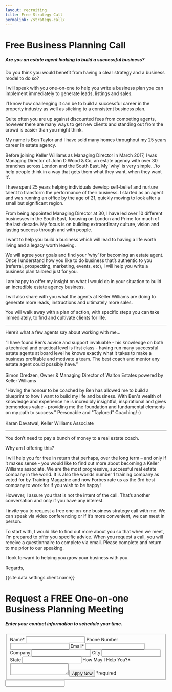 ```yaml
---
layout: recruiting
title: Free Strategy Call
permalink: /strategy-call/
---
```


<div class="recruiting-page"><h1 class="join-us">Free Business Planning Call</h1><h5 class="join-us-subtitle">Are you an estate agent looking to build a successful business?</h5><p>Do you think you would benefit from having a clear strategy and a business model to do so?</p><p>I will speak with you one-on-one to help you write a business plan you can implement immediately to generate leads, listings and sales.</p><p>I&rsquo;I know how challenging it can be to build a successful career in the property industry as well as sticking to a consistent business plan.</p><p>Quite often you are up against discounted fees from competing agents, however there are many ways to get new clients and standing out from the crowd is easier than you might think.</p><p>My name is Ben Taylor and I have sold many homes throughout my 25 years career in estate agency.</p><p>Before joining Keller Williams as Managing Director in March 2017, I was Managing Director of John D Wood &amp; Co, an estate agency with over 30 branches across London and the South East. My 'why' is very simple...'to help people think in a way that gets them what they want, when they want it'.</p><!--base32-c9gq6t9k68pk8cbrd9gkgcttchu6gw3jf1h38rvdcwvkcy1kd9hkax9pc5u7cx1ndtt3ctvpetpp8y3md9vqacvdchq70chg75h7gd1g5nh62wv56ct0-base32--><p>I have spent 25 years helping individuals develop self-belief and nurture talent to transform the performance of their business. I started as an agent and was running an office by the age of 21, quickly moving to look after a small but significant region.</p><p>From being appointed Managing Director at 30, I have led over 10 different businesses in the South East, focusing on London and Prime for much of the last decade. My focus is on building extraordinary culture, vision and lasting success through and with people.</p><p>I want to help you build a business which will lead to having a life worth living and a legacy worth leaving.</p><p>We will agree your goals and find your &lsquo;why&rsquo; for becoming an estate agent. Once I understand how you like to do business that&rsquo;s authentic to you (referral, prospecting, marketing, events, etc), I will help you write a business plan tailored just for you.</p><p>I am happy to offer my insight on what I would do in your situation to build an incredible estate agency business.</p><p>I will also share with you what the agents at Keller Williams are doing to generate more leads, instructions and ultimately more sales.</p><p>You will walk away with a plan of action, with specific steps you can take immediately, to find and cultivate clients for life.</p><hr /><div class="qanda"><p class="section-title">Here&rsquo;s what a few agents say about working with me&hellip;</p><p><span class="quote">&ldquo;I have found Ben&rsquo;s advice and support invaluable - his knowledge on both a technical and practical level is first class - having run many successful estate agents at board level he knows exactly what it takes to make a business profitable and motivate a team. The best coach and mentor any estate agent could possibly have.&rdquo;</span><br /><br /><span class="author">Simon Dredzen, Owner &amp; Managing Director of Walton Estates powered by Keller Williams </span></p><p><span class="quote">"Having the honour to be coached by Ben has allowed me to build a blueprint to how I want to build my life and business. With Ben's wealth of knowledge and experience he is incredibly insightful, inspirational and gives tremendous value - providing me the foundation and fundamental elements on my path to success." Personable and "Taylored" Coaching! :)</span><br /><br /><span class="author">Karan Davatwal, Keller Williams Associate</span></p></div><hr /><p>You don&rsquo;t need to pay a bunch of money to a real estate coach.</p><p>Why am I offering this?</p><p>I will help you for free in return that perhaps, over the long term &ndash; and only if it makes sense - you would like to find out more about becoming a Keller Williams associate. We are the most progressive, successful real estate company in the world. It is also the worlds number 1 training company as voted for by Training Magazine and now Forbes rate us as the 3rd best company to work for if you wish to be happy!</p><p>However, I assure you that is not the intent of the call. That&rsquo;s another conversation and only if you have any interest.</p><p>I invite you to request a free one-on-one business strategy call with me. We can speak via video conferencing or if it&rsquo;s more convenient, we can meet in person.</p><p>To start with, I would like to find out more about you so that when we meet, I&rsquo;m prepared to offer you specific advice. When you request a call, you will receive a questionnaire to complete via email. Please complete and return to me prior to our speaking.</p><p>I look forward to helping you grow your business with you.</p><p>Regards,</p><p>{{site.data.settings.client.name}}</p><h1 class="join-us">Request a FREE One-on-one Business Planning Meeting</h1><h5 class="join-us-subtitle">Enter your contact information to schedule your time.</h5><form method="post" class="home-value cta-forms" action="http://formspree.io/{{site.data.settings.client.email}}" onsubmit="return setReturn()"><fieldset><label for="name">Name*</label> <input type="text" required="" name="name" /> <label for="phone">Phone Number </label> <input type="tel" name="phone" /> <label for="email">Email*</label> <input type="text" required="" name="email" /> <label for="company">Company </label> <input type="text" name="company" /> <label for="city">City </label> <input type="text" name="city" /> <label for="state">State </label> <input type="text" name="state" /> <label for="message">How May I Help You?* </label><textarea name="message" required=""></textarea> <input class="submit light-light" type="submit" value="Apply Now" name="submitrecruitingForm" /> <span class="asterisk">*required</span></fieldset><div class="hidden"><input type="hidden" value="{{site.data.settings.client.email}}" name="_to" /> <input type="hidden" value="Recruiting Contact Request Message From Your Vyral Careers and Training Video Blog" name="_subject" /> <input type="text" name="_gotcha" /></div></form></div>